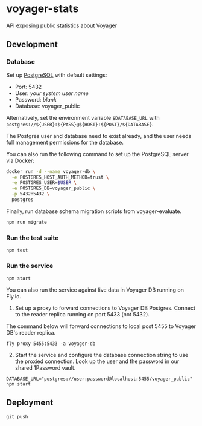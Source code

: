 # voyager-stats

API exposing public statistics about Voyager

## Development

### Database

Set up [PostgreSQL](https://www.postgresql.org/) with default settings:
 - Port: 5432
 - User: _your system user name_
 - Password: _blank_
 - Database: voyager_public

Alternatively, set the environment variable `$DATABASE_URL` with
`postgres://${USER}:${PASS}@${HOST}:${POST}/${DATABASE}`.

The Postgres user and database need to exist already, and the user
needs full management permissions for the database.

You can also run the following command to set up the PostgreSQL server via Docker:

```bash
docker run -d --name voyager-db \
  -e POSTGRES_HOST_AUTH_METHOD=trust \
  -e POSTGRES_USER=$USER \
  -e POSTGRES_DB=voyager_public \
  -p 5432:5432 \
  postgres
```

Finally, run database schema migration scripts from voyager-evaluate.

```bash
npm run migrate
```

### Run the test suite

```sh
npm test
```

### Run the service

```sh
npm start
```

You can also run the service against live data in Voyager DB running on Fly.io.

1. Set up a proxy to forward connections to Voyager DB Postgres. Connect to the reader replica running
  on port 5433 (not 5432).

  The command below will forward connections to local post 5455 to Voyager DB's reader replica.

  ```
  fly proxy 5455:5433 -a voyager-db
  ```

2. Start the service and configure the database connection string to use the proxied connection.
  Look up the user and the password in our shared 1Password vault.

  ```
  DATABASE_URL="postgres://user:password@localhost:5455/voyager_public" npm start
  ```

## Deployment

```
git push
```
